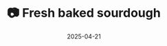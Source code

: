 ---
title: '📷 Fresh baked sourdough'
date: '2025-04-21'
image: 'https://cdn.diblasio.social/static/photos/2025/20250421_112607.jpg'
thumbnail: 'https://cdn.diblasio.social/static/photos/2025/thumbnails/20250421_112607.jpg'
alt_text: "A freshly baked round loaf of bread with a patterned crust in a baking pan."
tags:
  - "#Photography"
  - "#Sourdough"
  - "#Baking"
  - "#Bread"
  - "#HomeBaking"
  - "#FoodPhotography"
  - "#ArtisanBread"
  - "#Huizen"
  - "#Netherlands"
  - "#ShotOniPhone"
  - "#Halide"
  - "#ProcessZero"
description: ''
created_date: '2025-04-21'
location: "Unknown location"
exif_data: "Apple iPhone 15 Pro 9mm f/2.8 (1/120 | f/2.8 | ISO 160)"
draft: false
---